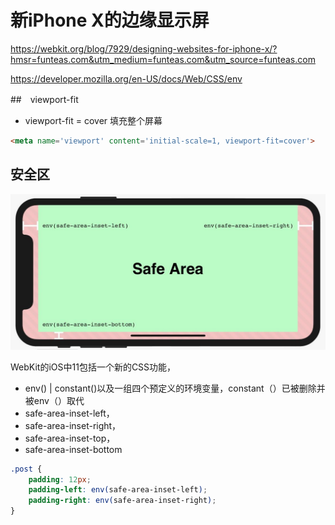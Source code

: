 # 新iPhone X的边缘显示屏

https://webkit.org/blog/7929/designing-websites-for-iphone-x/?hmsr=funteas.com&utm_medium=funteas.com&utm_source=funteas.com

https://developer.mozilla.org/en-US/docs/Web/CSS/env


##　viewport-fit

* viewport-fit = cover 填充整个屏幕
```html
<meta name='viewport' content='initial-scale=1, viewport-fit=cover'>
```

## 安全区

![Alt text](images/ios/1.jpg)

WebKit的iOS中11包括一个新的CSS功能，
* env() | constant()以及一组四个预定义的环境变量，constant（）已被删除并被env（）取代
* safe-area-inset-left，
* safe-area-inset-right，
* safe-area-inset-top，
* safe-area-inset-bottom

```css
.post {
    padding: 12px;
    padding-left: env(safe-area-inset-left);
    padding-right: env(safe-area-inset-right);
}
```